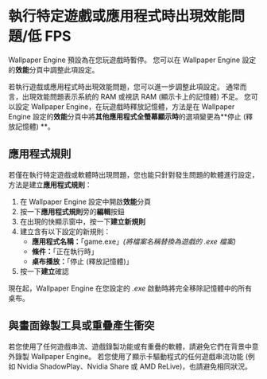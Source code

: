 # 執行特定遊戲或應用程式時出現效能問題/低 FPS

Wallpaper Engine 預設為在您玩遊戲時暫停。 您可以在 Wallpaper Engine 設定的**效能**分頁中調整此項設定。

若執行遊戲或應用程式時出現效能問題，您可以進一步調整此項設定。 通常而言，出現效能問題表示系統的 RAM 或視訊 RAM (顯示卡上的記憶體) 不足。 您可以設定 Wallpaper Engine，在玩遊戲時釋放記憶體，方法是在 Wallpaper Engine 設定的**效能**分頁中將**其他應用程式全螢幕顯示時**的選項變更為**停止 (釋放記憶體) **。

## 應用程式規則

若僅在執行特定遊戲或軟體時出現問題，您也能只針對發生問題的軟體進行設定，方法是建立**應用程式規則**：

1. 在 Wallpaper Engine 設定中開啟**效能**分頁
2. 按一下**應用程式規則**旁的**編輯**按鈕
3. 在出現的快顯示窗中，按一下**建立新規則**
4. 建立含有以下設定的新規則：
    * **應用程式名稱：**「game.exe」*(將檔案名稱替換為遊戲的 .exe 檔案)*
    * **條件：**「正在執行時」
    * **桌布播放：**「停止 (釋放記憶體)」
5. 按一下**建立**確認

現在起，Wallpaper Engine 在您設定的 *.exe* 啟動時將完全移除記憶體中的所有桌布。

## 與畫面錄製工具或重疊產生衝突

若您使用了任何遊戲串流、遊戲錄製功能或有重疊的軟體，請避免它們在背景中意外錄製 Wallpaper Engine。 若您使用了顯示卡驅動程式的任何遊戲串流功能 (例如 Nvidia ShadowPlay、Nvidia Share 或 AMD ReLive)，也請避免相同狀況。
